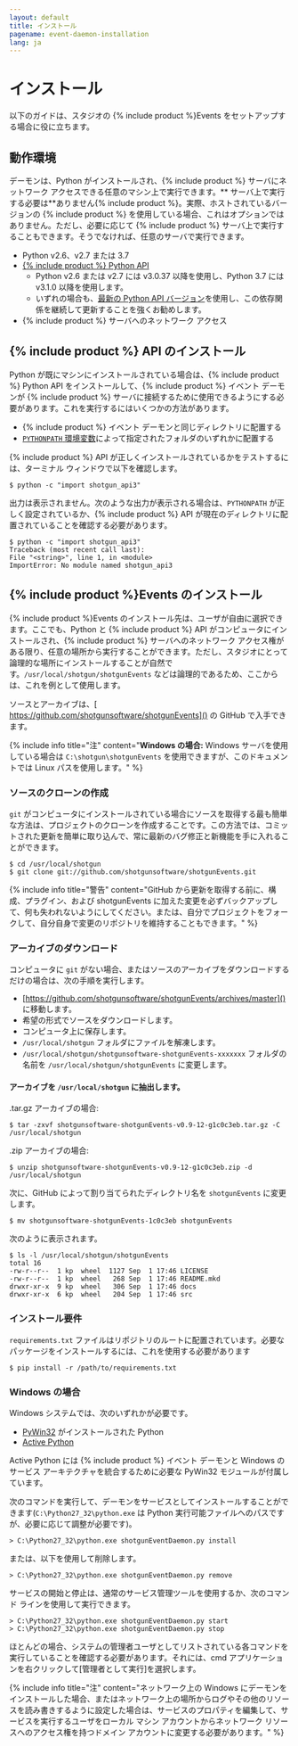 ```yaml
---
layout: default
title: インストール
pagename: event-daemon-installation
lang: ja
---
```



# インストール

以下のガイドは、スタジオの {% include product %}Events をセットアップする場合に役に立ちます。

<a id="System_Requirements"></a>
## 動作環境

デーモンは、Python がインストールされ、{% include product %} サーバにネットワーク アクセスできる任意のマシン上で実行できます。** サーバ上で実行する必要は**ありません{% include product %}。実際、ホストされているバージョンの {% include product %} を使用している場合、これはオプションではありません。ただし、必要に応じて {% include product %} サーバ上で実行することもできます。そうでなければ、任意のサーバで実行できます。

* Python v2.6、v2.7 または 3.7
* [{% include product %} Python API](https://github.com/shotgunsoftware/python-api)
   * Python v2.6 または v2.7 には v3.0.37 以降を使用し、Python 3.7 には v3.1.0 以降を使用します。
   * いずれの場合も、[最新の Python API バージョン](https://github.com/shotgunsoftware/python-api/releases)を使用し、この依存関係を継続して更新することを強くお勧めします。
* {% include product %} サーバへのネットワーク アクセス

<a id="Installing_Shotgun_API"></a>
## {% include product %} API のインストール

Python が既にマシンにインストールされている場合は、{% include product %} Python API をインストールして、{% include product %} イベント デーモンが {% include product %} サーバに接続するために使用できるようにする必要があります。これを実行するにはいくつかの方法があります。

- {% include product %} イベント デーモンと同じディレクトリに配置する
- [`PYTHONPATH` 環境変数](http://docs.python.org/tutorial/modules.html)によって指定されたフォルダのいずれかに配置する

{% include product %} API が正しくインストールされているかをテストするには、ターミナル ウィンドウで以下を確認します。

```
$ python -c "import shotgun_api3"
```

出力は表示されません。次のような出力が表示される場合は、`PYTHONPATH` が正しく設定されているか、{% include product %} API が現在のディレクトリに配置されていることを確認する必要があります。

```
$ python -c "import shotgun_api3"
Traceback (most recent call last):
File "<string>", line 1, in <module>
ImportError: No module named shotgun_api3
```

<a id="Installing_shotgunEvents"></a>
## {% include product %}Events のインストール

{% include product %}Events のインストール先は、ユーザが自由に選択できます。ここでも、Python と {% include product %} API がコンピュータにインストールされ、{% include product %} サーバへのネットワーク アクセス権がある限り、任意の場所から実行することができます。ただし、スタジオにとって論理的な場所にインストールすることが自然です。`/usr/local/shotgun/shotgunEvents` などは論理的であるため、ここからは、これを例として使用します。

ソースとアーカイブは、[ https://github.com/shotgunsoftware/shotgunEvents]() の GitHub で入手できます。

{% include info title="注" content="**Windows の場合:** Windows サーバを使用している場合は `C:\shotgun\shotgunEvents` を使用できますが、このドキュメントでは Linux パスを使用します。" %}

<a id="Cloning_Source"></a>
### ソースのクローンの作成

`git` がコンピュータにインストールされている場合にソースを取得する最も簡単な方法は、プロジェクトのクローンを作成することです。この方法では、コミットされた更新を簡単に取り込んで、常に最新のバグ修正と新機能を手に入れることができます。

```
$ cd /usr/local/shotgun
$ git clone git://github.com/shotgunsoftware/shotgunEvents.git
```

{% include info title="警告" content="GitHub から更新を取得する前に、構成、プラグイン、および shotgunEvents に加えた変更を必ずバックアップして、何も失われないようにしてください。または、自分でプロジェクトをフォークして、自分自身で変更のリポジトリを維持することもできます。" %}

<a id="Downloading_Archive"></a>
### アーカイブのダウンロード

コンピュータに `git` がない場合、またはソースのアーカイブをダウンロードするだけの場合は、次の手順を実行します。

- [https://github.com/shotgunsoftware/shotgunEvents/archives/master]() に移動します。
- 希望の形式でソースをダウンロードします。
- コンピュータ上に保存します。
- `/usr/local/shotgun` フォルダにファイルを解凍します。
- `/usr/local/shotgun/shotgunsoftware-shotgunEvents-xxxxxxx` フォルダの名前を `/usr/local/shotgun/shotgunEvents` に変更します。

#### アーカイブを `/usr/local/shotgun` に抽出します。

.tar.gz アーカイブの場合:

```
$ tar -zxvf shotgunsoftware-shotgunEvents-v0.9-12-g1c0c3eb.tar.gz -C /usr/local/shotgun
```

.zip アーカイブの場合:

```
$ unzip shotgunsoftware-shotgunEvents-v0.9-12-g1c0c3eb.zip -d /usr/local/shotgun
```

次に、GitHub によって割り当てられたディレクトリ名を `shotgunEvents` に変更します。

```
$ mv shotgunsoftware-shotgunEvents-1c0c3eb shotgunEvents
```

次のように表示されます。

```
$ ls -l /usr/local/shotgun/shotgunEvents
total 16
-rw-r--r--  1 kp  wheel  1127 Sep  1 17:46 LICENSE
-rw-r--r--  1 kp  wheel   268 Sep  1 17:46 README.mkd
drwxr-xr-x  9 kp  wheel   306 Sep  1 17:46 docs
drwxr-xr-x  6 kp  wheel   204 Sep  1 17:46 src
```

<a id="Installing Requirements"></a>
### インストール要件

`requirements.txt` ファイルはリポジトリのルートに配置されています。必要なパッケージをインストールするには、これを使用する必要があります

```
$ pip install -r /path/to/requirements.txt
```


<a id="Windows_Specifics"></a>
### Windows の場合

Windows システムでは、次のいずれかが必要です。

* [PyWin32](http://sourceforge.net/projects/pywin32/) がインストールされた Python
* [Active Python](http://www.activestate.com/activepython)

Active Python には {% include product %} イベント デーモンと Windows のサービス アーキテクチャを統合するために必要な PyWin32 モジュールが付属しています。

次のコマンドを実行して、デーモンをサービスとしてインストールすることができます(`C:\Python27_32\python.exe` は Python 実行可能ファイルへのパスですが、必要に応じて調整が必要です)。

```
> C:\Python27_32\python.exe shotgunEventDaemon.py install
```

または、以下を使用して削除します。

```
> C:\Python27_32\python.exe shotgunEventDaemon.py remove
```

サービスの開始と停止は、通常のサービス管理ツールを使用するか、次のコマンド ラインを使用して実行できます。

```
> C:\Python27_32\python.exe shotgunEventDaemon.py start
> C:\Python27_32\python.exe shotgunEventDaemon.py stop
```

ほとんどの場合、システムの管理者ユーザとしてリストされている各コマンドを実行していることを確認する必要があります。それには、cmd アプリケーションを右クリックして[管理者として実行]を選択します。

{% include info title="注" content="ネットワーク上の Windows にデーモンをインストールした場合、またはネットワーク上の場所からログやその他のリソースを読み書きするように設定した場合は、サービスのプロパティを編集して、サービスを実行するユーザをローカル マシン アカウントからネットワーク リソースへのアクセス権を持つドメイン アカウントに変更する必要があります。" %}

